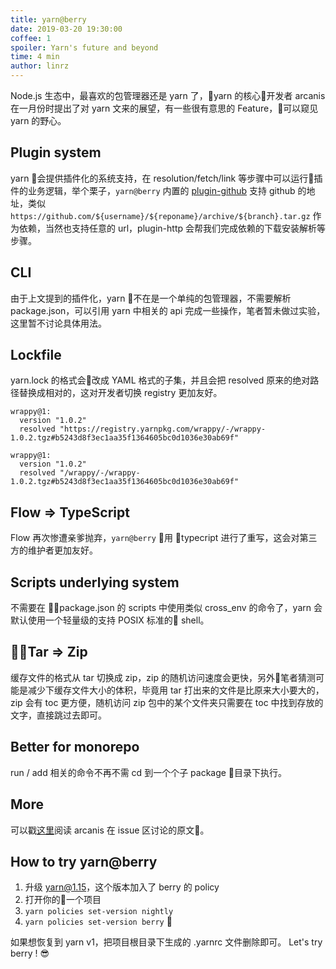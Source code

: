 ```yaml
---
title: yarn@berry
date: 2019-03-20 19:30:00
coffee: 1
spoiler: Yarn's future and beyond
time: 4 min
author: linrz
---
```


Node.js 生态中，最喜欢的包管理器还是 yarn 了，yarn 的核心开发者 arcanis 在一月份时提出了对 yarn 文来的展望，有一些很有意思的 Feature，可以窥见 yarn 的野心。

## Plugin system
yarn 会提供插件化的系统支持，在 resolution/fetch/link 等步骤中可以运行插件的业务逻辑，举个栗子，`yarn@berry` 内置的 [plugin-github](https://github.com/yarnpkg/berry/tree/master/packages/plugin-github) 支持 github 的地址，类似 `https://github.com/${username}/${reponame}/archive/${branch}.tar.gz` 作为依赖，当然也支持任意的 url，plugin-http 会帮我们完成依赖的下载安装解析等步骤。

## CLI
由于上文提到的插件化，yarn 不在是一个单纯的包管理器，不需要解析 package.json，可以引用 yarn 中相关的 api 完成一些操作，笔者暂未做过实验，这里暂不讨论具体用法。

## Lockfile
yarn.lock 的格式会改成 YAML 格式的子集，并且会把 resolved 原来的绝对路径替换成相对的，这对开发者切换 registry 更加友好。
```
wrappy@1:
  version "1.0.2"
  resolved "https://registry.yarnpkg.com/wrappy/-/wrappy-1.0.2.tgz#b5243d8f3ec1aa35f1364605bc0d1036e30ab69f"

wrappy@1:
  version "1.0.2"
  resolved "/wrappy/-/wrappy-1.0.2.tgz#b5243d8f3ec1aa35f1364605bc0d1036e30ab69f"
```

## Flow => TypeScript
Flow 再次惨遭亲爹抛弃，`yarn@berry` 用 typecript 进行了重写，这会对第三方的维护者更加友好。

## Scripts underlying system
不需要在 package.json 的 scripts 中使用类似 cross_env 的命令了，yarn 会默认使用一个轻量级的支持 POSIX 标准的 shell。

## Tar => Zip
缓存文件的格式从 tar 切换成 zip，zip 的随机访问速度会更快，另外笔者猜测可能是减少下缓存文件大小的体积，毕竟用 tar 打出来的文件是比原来大小要大的，zip 会有 toc 更方便，随机访问 zip 包中的某个文件夹只需要在 toc 中找到存放的文字，直接跳过去即可。

## Better for monorepo
run / add 相关的命令不再不需 cd 到一个个子 package 目录下执行。

## More

可以戳[这里](https://github.com/yarnpkg/yarn/issues/6953)阅读 arcanis 在 issue 区讨论的原文。

## How to try yarn@berry
1. 升级 yarn@1.15，这个版本加入了 berry 的 policy
2. 打开你的一个项目
3. `yarn policies set-version nightly`
4. `yarn policies set-version berry`  🛬

如果想恢复到 yarn v1，把项目根目录下生成的 .yarnrc 文件删除即可。 
Let's try berry ! :sunglasses:
